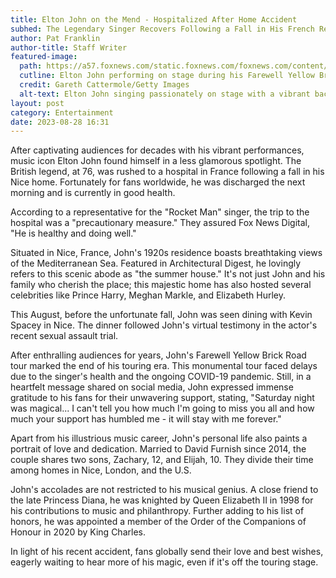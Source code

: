 ```yaml
---
title: Elton John on the Mend - Hospitalized After Home Accident
subhed: The Legendary Singer Recovers Following a Fall in His French Residence
author: Pat Franklin
author-title: Staff Writer
featured-image: 
  path: https://a57.foxnews.com/static.foxnews.com/foxnews.com/content/uploads/2023/08/931/523/elton-john.jpg?ve=1&tl=1
  cutline: Elton John performing on stage during his Farewell Yellow Brick Road tour.
  credit: Gareth Cattermole/Getty Images
  alt-text: Elton John singing passionately on stage with a vibrant background.
layout: post
category: Entertainment
date: 2023-08-28 16:31
---
```


After captivating audiences for decades with his vibrant performances, music icon Elton John found himself in a less glamorous spotlight. The British legend, at 76, was rushed to a hospital in France following a fall in his Nice home. Fortunately for fans worldwide, he was discharged the next morning and is currently in good health.

According to a representative for the "Rocket Man" singer, the trip to the hospital was a "precautionary measure." They assured Fox News Digital, "He is healthy and doing well."

Situated in Nice, France, John's 1920s residence boasts breathtaking views of the Mediterranean Sea. Featured in Architectural Digest, he lovingly refers to this scenic abode as "the summer house." It's not just John and his family who cherish the place; this majestic home has also hosted several celebrities like Prince Harry, Meghan Markle, and Elizabeth Hurley.

This August, before the unfortunate fall, John was seen dining with Kevin Spacey in Nice. The dinner followed John's virtual testimony in the actor's recent sexual assault trial.

After enthralling audiences for years, John's Farewell Yellow Brick Road tour marked the end of his touring era. This monumental tour faced delays due to the singer's health and the ongoing COVID-19 pandemic. Still, in a heartfelt message shared on social media, John expressed immense gratitude to his fans for their unwavering support, stating, "Saturday night was magical... I can't tell you how much I'm going to miss you all and how much your support has humbled me - it will stay with me forever."

Apart from his illustrious music career, John's personal life also paints a portrait of love and dedication. Married to David Furnish since 2014, the couple shares two sons, Zachary, 12, and Elijah, 10. They divide their time among homes in Nice, London, and the U.S.

John's accolades are not restricted to his musical genius. A close friend to the late Princess Diana, he was knighted by Queen Elizabeth II in 1998 for his contributions to music and philanthropy. Further adding to his list of honors, he was appointed a member of the Order of the Companions of Honour in 2020 by King Charles.

In light of his recent accident, fans globally send their love and best wishes, eagerly waiting to hear more of his magic, even if it's off the touring stage.
